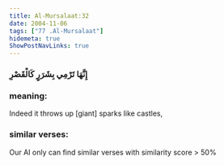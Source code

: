 ```yaml
---
title: Al-Mursalaat:32
date: 2004-11-06
tags: ["77 .Al-Mursalaat"]
hidemeta: true 
ShowPostNavLinks: true 
---
```

### إِنَّهَا تَرْمِي بِشَرَرٍ كَالْقَصْرِ
### meaning: 
Indeed it throws up [giant] sparks like castles,
### similar verses: 

Our AI only can find similar verses with similarity score > 50% 




